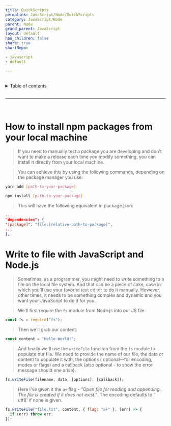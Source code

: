 ```yaml
---
title: QuickScripts
permalink: JavaScript/Node/QuickScripts
category: JavaScript/Node
parent: Node
grand_parent: JavaScript
layout: default
has_children: false
share: true
shortRepo:

- javascript
- default

---
```


<br/>

<details markdown="block">                
<summary>                
Table of contents                
</summary>                
{: .text-delta }                
1. TOC                
{:toc}                
</details>

<br/>

---

<br/>

# How to install npm packages from your local machine

> If you need to manually test a package you are developing and don't want to make a release each time you modify something, you can install it
> directly from your local machine.

> You can achieve this by using the following commands, depending on the package manager you use:

```bash
yarn add [path-to-your-package]
```

```bash
npm install [path-to-your-package]
```

> This will have the following equivalent in package.json:

```json
...
"dependencies": {
"[package]": "file:[relative-path-to-package]",
...
},
```

# Write to file with JavaScript and Node.js

> Sometimes, as a programmer, you might need to write something to a file on the local file system.
> And that can be a piece of cake, case in which you'll use your favorite text editor to do it
> manually.
> However, other times, it needs to be something complex and dynamic and you want your JavaScript to do it for you.

> We'll first require the `fs` module from Node.js into our JS file.

```javascript
const fs = require("fs");
```

> Then we'll grab our content:

```javascript
const content = "Hello World!";
```

> And finally we'll use the `writeFile` function from the `fs` module to populate our file.
> We need to provide the name of our file, the data or content to populate it with, the options (
> optional—for encoding, modes or flags) and a callback (also optional - to show the error message should one arise).

```javascript
fs.writeFile(filename, data, [options], [callback]);
```

> Here I've given it the `a+` flag - _"Open file for reading and appending. The file is created if it does not exist."_. The encoding defaults to '
> utf8' if none is given.

```javascript
fs.writeFile("file.txt", content, { flag: "a+" }, (err) => {
  if (err) throw err;
});
```